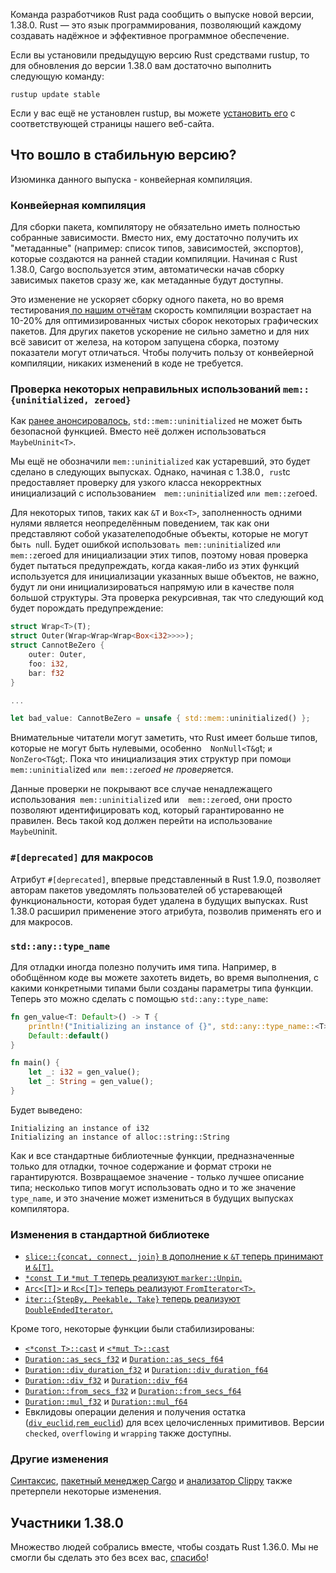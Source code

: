Команда разработчиков Rust рада сообщить о выпуске новой версии, 1.38.0. Rust — это язык программирования, позволяющий каждому создавать надёжное и эффективное программное обеспечение.

Если вы установили предыдущую версию Rust средствами rustup, то для обновления до версии 1.38.0 вам достаточно выполнить следующую команду:

```console
rustup update stable
```

Если у вас ещё не установлен rustup, вы можете [установить его](https://www.rust-lang.org/install.html) с соответствующей страницы нашего веб-сайта.

## Что вошло в стабильную версию?

Изюминка данного выпуска - конвейерная компиляция.

### Конвейерная компиляция

Для сборки пакета, компилятору не обязательно иметь полностью 
собранные зависимости. Вместо них, ему достаточно получить их 
"метаданные" (например: список типов, зависимостей, экспортов), которые создаются на ранней стадии компиляции. Начиная с Rust 1.38.0, Cargo воспользуется этим, автоматически начав сборку зависимых пакетов сразу же, как метаданные будут доступны.

Это изменение не ускоряет сборку одного пакета, но во время 
тестирования[ по нашим отчётам](https://internals.rust-lang.org/t/evaluating-pipelined-rustc-compilation/10199) скорость компиляции 
возрастает на 10-20% для оптимизированных чистых сборок 
некоторых графических пакетов. Для других пакетов ускорение не 
сильно заметно и для них всё зависит от железа, на котором 
запущена сборка, поэтому показатели могут отличаться. Чтобы 
получить пользу от конвейерной компиляции, никаких изменений в 
коде не требуется.

### Проверка некоторых неправильных использований `mem::{uninitialized, zeroed}`

Как [ранее анонсировалось](https://blog.rust-lang.org/2019/07/04/Rust-1.36.0.html#maybeuninitt%3E-instead-of-mem::uninitialized), `std::mem::uninitialized` не может быть безопасной функцией. 
Вместо неё должен использоваться `MaybeUninit<T>`.

Мы ещё не обозначили `mem::uninitialized` как 
устаревший, это будет сделано в следующих выпусках. Однако, 
начиная с 1.38.0`, rus`tc предоставляет проверку для 
узкого класса некорректных инициализаций с использовани`ем 
mem::uninitial`ized `или mem::ze`roed.

Для некоторых типов, таких как `&T` и `Box<T>`, 
заполненность одними нулями является неопределённым 
поведением, так как они представляют собой указателеподобные 
объекты, которые не могут бы`ть n`ull. Будет ошибкой 
использов`ать mem::uninitial`ized `или 
mem::z`eroed для инициализации этих типов, 
поэтому новая проверка будет пытаться предупреждать, когда 
какая-либо из этих функций используется для инициализации 
указанных выше объектов, не важно, будут ли они 
инициализироваться напрямую или в качестве поля большой 
структуры. Эта проверка рекурсивная, так что следующий код 
будет порождать предупреждение:

```rust
struct Wrap<T>(T);
struct Outer(Wrap<Wrap<Wrap<Box<i32>>>>);
struct CannotBeZero {
    outer: Outer,
    foo: i32,
    bar: f32
}

...

let bad_value: CannotBeZero = unsafe { std::mem::uninitialized() };
```

Внимательные читатели могут заметить, что Rust имеет больше 
типов, которые не могут быть нулевыми, особенно` 
NonNull<T&g`t; `и NonZero<T&g`t;. Пока что 
инициализация этих структур при помо`щи 
mem::uninitial`ized `или mem::ze`r*oed 
не провер*яется.

Данные проверки не покрывают все случае ненадлежащего 
использования` mem::uninitialize`d или` 
mem::zero`ed, они просто позволяют 
идентифицировать код, который гарантированно не правилен. Весь 
такой код должен перейти на использова`ние 
MaybeU`ninit.

### `#[deprecated]` для макросов

Атрибут `#[deprecated]`, впервые представленный в 
Rust 1.9.0, позволяет авторам пакетов уведомлять пользователей об 
устаревающей функциональности, которая будет удалена в 
будущих выпусках. Rust 1.38.0 расширил применение этого 
атрибута, позволив применять его и для макросов.

### `std::any::type_name`

Для отладки иногда полезно получить имя типа. Например, в обобщённом коде вы можете захотеть видеть, во время выполнения, с какими конкретными типами были созданы параметры типа функции. Теперь это можно сделать с помощью `std::any::type_name`:

```rust
fn gen_value<T: Default>() -> T {
    println!("Initializing an instance of {}", std::any::type_name::<T>());
    Default::default()
}

fn main() {
    let _: i32 = gen_value();
    let _: String = gen_value();
}
```

Будет выведено:

```text
Initializing an instance of i32
Initializing an instance of alloc::string::String
```

Как и все стандартные библиотечные функции, предназначенные только для отладки, точное содержание и формат строки не гарантируются. Возвращаемое значение - только лучшее описание типа; несколько типов могут использовать одно и то же значение `type_name`, и это значение может измениться в будущих выпусках компилятора.

### Изменения в стандартной библиотеке

- [`slice::{concat, connect, join}` в дополнение к `&T` теперь принимают и `&[T]`.](https://github.com/rust-lang/rust/pull/62528/)
- [`*const T` и `*mut T` теперь реализуют `marker::Unpin`.](https://github.com/rust-lang/rust/pull/62583/)
- [`Arc<[T]>` и `Rc<[T]>` теперь реализуют `FromIterator<T>`.](https://github.com/rust-lang/rust/pull/61953/)
- [`iter::{StepBy, Peekable, Take}` теперь реализуют `DoubleEndedIterator`.](https://github.com/rust-lang/rust/pull/61457/)

Кроме того, некоторые функции были стабилизированы:

- [`<*const T>::cast`](https://doc.rust-lang.org/std/primitive.pointer.html#method.cast) и [`<*mut T>::cast`](https://doc.rust-lang.org/std/primitive.pointer.html#method.cast-1)
- [`Duration::as_secs_f32`](https://doc.rust-lang.org/std/time/struct.Duration.html#method.as_secs_f32) и [`Duration::as_secs_f64`](https://doc.rust-lang.org/std/time/struct.Duration.html#method.as_secs_f64)
- [`Duration::div_duration_f32`](https://doc.rust-lang.org/std/time/struct.Duration.html#method.div_duration_f32) и [`Duration::div_duration_f64`](https://doc.rust-lang.org/std/time/struct.Duration.html#method.div_duration_f64)
- [`Duration::div_f32`](https://doc.rust-lang.org/std/time/struct.Duration.html#method.div_f32) и [`Duration::div_f64`](https://doc.rust-lang.org/std/time/struct.Duration.html#method.div_f64)
- [`Duration::from_secs_f32`](https://doc.rust-lang.org/std/time/struct.Duration.html#method.from_secs_f32) и [`Duration::from_secs_f64`](https://doc.rust-lang.org/std/time/struct.Duration.html#method.from_secs_f64)
- [`Duration::mul_f32`](https://doc.rust-lang.org/std/time/struct.Duration.html#method.mul_f32) и [`Duration::mul_f64`](https://doc.rust-lang.org/std/time/struct.Duration.html#method.mul_f64)
- Евклидовы операции деления и получения остатка ([`div_euclid`](https://doc.rust-lang.org/std/primitive.i32.html#method.div_euclid),[`rem_euclid`](https://doc.rust-lang.org/std/primitive.i32.html#method.rem_euclid)) для всех целочисленных примитивов. Версии `checked`, `overflowing` и `wrapping` также доступны.

### Другие изменения

[Синтаксис](https://github.com/rust-lang/rust/blob/master/RELEASES.md#version-1380-2019-09-26), [пакетный менеджер Cargo](https://github.com/rust-lang/cargo/blob/master/CHANGELOG.md#cargo-138-2019-09-26) и [анализатор Clippy](https://github.com/rust-lang/rust-clippy/blob/master/CHANGELOG.md#rust-138) также претерпели некоторые изменения.

## Участники 1.38.0

Множество людей собрались вместе, чтобы создать Rust 1.36.0. Мы не смогли бы сделать это без всех вас, [спасибо](https://thanks.rust-lang.org/rust/1.38.0/)!

